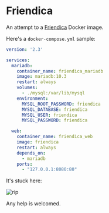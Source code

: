 # Friendica

An attempt to a [Friendica](https://github.com/friendica/friendica) Docker image.

Here's a `docker-compose.yml` sample:

```yml
version: '2.3'

services:
  mariadb:
    container_name: friendica_mariadb
    image: mariadb:10.3
    restart: always
    volumes:
      - ./mysql:/var/lib/mysql
    environment:
      MYSQL_ROOT_PASSWORD: friendica
      MYSQL_DATABASE: friendica
      MYSQL_USER: friendica
      MYSQL_PASSWORD: friendica

  web:
    container_name: friendica_web
    image: friendica
    restart: always
    depends_on:
      - mariadb
    ports:
      - "127.0.0.1:8080:80"
```

It's stuck here:

![rip](https://i.imgur.com/S2REvxn.png)

Any help is welcomed.
